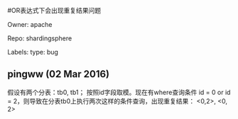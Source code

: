 #OR表达式下会出现重复结果问题

Owner: apache

Repo: shardingsphere

Labels: type: bug 

## pingww (02 Mar 2016)

假设有两个分表：tb0, tb1； 按照id字段取模。现在有where查询条件 id = 0 or id = 2，则导致在分表tb0上执行两次这样的条件查询，出现重复结果： <0,2>, <0, 2>


